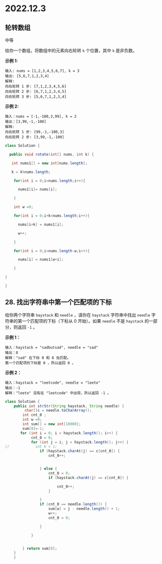 
# 2022.12.3

## 轮转数组

中等

给你一个数组，将数组中的元素向右轮转 `k` 个位置，其中 `k` 是非负数。

**示例 1:**

```
输入: nums = [1,2,3,4,5,6,7], k = 3
输出: [5,6,7,1,2,3,4]
解释:
向右轮转 1 步: [7,1,2,3,4,5,6]
向右轮转 2 步: [6,7,1,2,3,4,5]
向右轮转 3 步: [5,6,7,1,2,3,4]
```

**示例 2:**

```
输入：nums = [-1,-100,3,99], k = 2
输出：[3,99,-1,-100]
解释: 
向右轮转 1 步: [99,-1,-100,3]
向右轮转 2 步: [3,99,-1,-100]
```

```java
class Solution {

  public void rotate(int[] nums, int k) {

   int nums1[] = new int[nums.length];

   k = k%nums.length;

​    for(int i = 0;i<nums.length;i++){

​      nums1[i]= nums[i];

​    }

​    int w =0;

​    for(int i = 0;i+k<nums.length;i++){

​      nums[i+k] = nums1[i]; 

​      w++;

​    }

​    for(int i = 0;i<nums.length-w;i++){

​      nums[i] = nums1[w+i];

​    }

}

}
```

## 28. 找出字符串中第一个匹配项的下标

给你两个字符串 `haystack` 和 `needle` ，请你在 `haystack` 字符串中找出 `needle` 字符串的第一个匹配项的下标（下标从 0 开始）。如果 `needle` 不是 `haystack` 的一部分，则返回 `-1` 。

 

**示例 1：**

```
输入：haystack = "sadbutsad", needle = "sad"
输出：0
解释："sad" 在下标 0 和 6 处匹配。
第一个匹配项的下标是 0 ，所以返回 0 。
```

**示例 2：**

```
输入：haystack = "leetcode", needle = "leeto"
输出：-1
解释："leeto" 没有在 "leetcode" 中出现，所以返回 -1 。
```



```java
class Solution {
    public int strStr(String haystack, String needle) {
         char[]c = needle.toCharArray();
        int cnt_0 ;
        int w =0;
        int sum[] = new int[10000];
        sum[0]=-1;
       for (int i = 0; i < haystack.length(); i++) {
            cnt_0 = 0;
            for (int j = i; j < haystack.length(); j++) {
//            int k = i;
                if (haystack.charAt(j) == c[cnt_0]) {
                    cnt_0++;


                } else {
                    cnt_0 = 0;
                    if (haystack.charAt(j) == c[cnt_0]) {

                        cnt_0++;
                    }

                }
                if (cnt_0 == needle.length()) {
                    sum[w] = j - needle.length() + 1;
                    w++;
                    cnt_0 = 0;

                }

            }


        } return sum[0];
    }
    }
```
